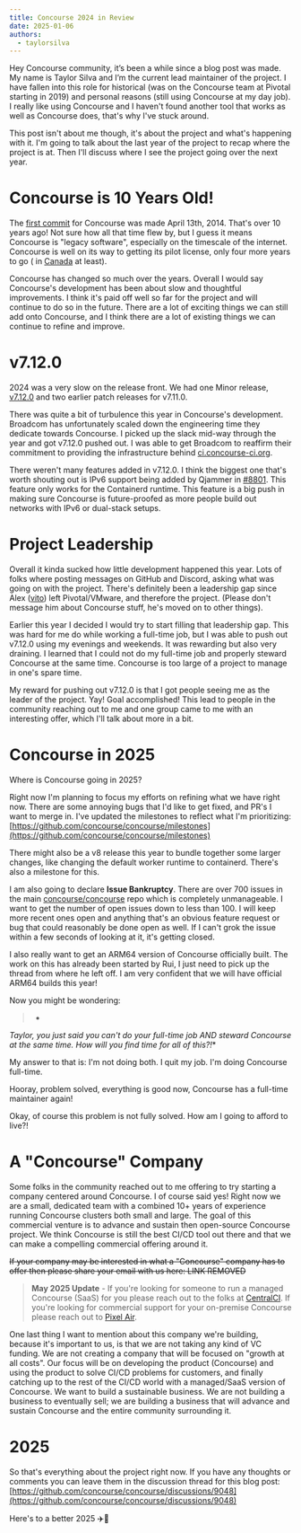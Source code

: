```yaml
---
title: Concourse 2024 in Review
date: 2025-01-06
authors:
  - taylorsilva
---
```


Hey Concourse community, it’s been a while since a blog post was made. My name is Taylor Silva and I’m the current lead
maintainer of the project. I have fallen into this role for historical (was on the Concourse team at Pivotal starting in
2019) and personal reasons (still using Concourse at my day job). I really like using Concourse and I haven't found
another tool that works as well as Concourse does, that's why I've stuck around.

<!-- more -->

This post isn't about me though, it's about the project and what's happening with it. I'm going to talk about the last
year of the project to recap where the project is at. Then I'll discuss where I see the project going over the next
year.

# Concourse is 10 Years Old!

The [first commit](https://github.com/concourse/concourse/commit/e3cb2182bb1523718f65714d0c20e176572726a9#diff-c693279643b8cd5d248172d9c22cb7cf4ed163a3c98c8a3f69c2717edd3eacb7)
for Concourse was made April 13th, 2014. That's over 10 years ago! Not sure how all that time flew by, but I guess it
means Concourse is "legacy software", especially on the timescale of the internet. Concourse is well on its way to
getting its pilot license, only four more years to go (
in [Canada](https://tc.canada.ca/en/aviation/licensing-pilots-personnel/flight-crew-licences-permits-ratings/general-information-pilot-licences-permits)
at least).

Concourse has changed so much over the years. Overall I would say Concourse's development has been about slow and
thoughtful improvements. I think it's paid off well so far for the project and will continue to do so in the future.
There are a lot of exciting things we can still add onto Concourse, and I think there are a lot of existing things we
can continue to refine and improve.

# v7.12.0

2024 was a very slow on the release front. We had one Minor
release, [v7.12.0](https://github.com/concourse/concourse/releases/tag/v7.12.0) and two earlier patch releases for
v7.11.0.

There was quite a bit of turbulence this year in Concourse's development. Broadcom has unfortunately scaled down the
engineering time they dedicate towards Concourse. I picked up the slack mid-way through the year and got v7.12.0 pushed
out. I was able to get Broadcom to reaffirm their commitment to providing the infrastructure
behind [ci.concourse-ci.org](https://ci.concourse-ci.org/).

There weren't many features added in v7.12.0. I think the biggest one that's worth shouting out is IPv6 support being
added by Qjammer in [#8801](https://github.com/concourse/concourse/pull/8801). This feature only works for the
Containerd runtime. This feature is a big push in making sure Concourse is future-proofed as more people build out
networks with IPv6 or dual-stack setups.

# Project Leadership

Overall it kinda sucked how little development happened this year. Lots of folks where posting messages on GitHub and
Discord, asking what was going on with the project. There's definitely been a leadership gap since
Alex ([vito](https://github.com/vito/)) left Pivotal/VMware, and therefore the project. (Please don't message him about
Concourse stuff, he's moved on to other things).

Earlier this year I decided I would try to start filling that leadership gap. This was hard for me do while working a
full-time job, but I was able to push out v7.12.0 using my evenings and weekends. It was rewarding but also very
draining. I learned that I could not do my full-time job and properly steward Concourse at the same time. Concourse is
too large of a project to manage in one's spare time.

My reward for pushing out v7.12.0 is that I got people seeing me as the leader of the project. Yay! Goal accomplished!
This lead to people in the community reaching out to me and one group came to me with an interesting offer, which I'll
talk about more in a bit.

# Concourse in 2025

Where is Concourse going in 2025?

Right now I'm planning to focus my efforts on refining what we have right now. There are some annoying bugs that I'd
like to get fixed, and PR's I want to merge in. I've updated the milestones to reflect what I'm
prioritizing: [https://github.com/concourse/concourse/milestones](https://github.com/concourse/concourse/milestones)

There might also be a v8 release this year to bundle together some larger changes, like changing the default worker
runtime to containerd. There's also a milestone for this.

I am also going to declare **Issue Bankruptcy**. There are over 700 issues in the
main [concourse/concourse](https://github.com/concourse/concourse/) repo which is completely unmanageable. I want to get
the number of open issues down to less than 100. I will keep more recent ones open and anything that's an obvious
feature request or bug that could reasonably be done open as well. If I can't grok the issue within a few seconds of
looking at it, it's getting closed.

I also really want to get an ARM64 version of Concourse officially built. The work on this has already been started by
Rui, I just need to pick up the thread from where he left off. I am very confident that we will have official ARM64
builds this year!

Now you might be wondering:

> *
*_Taylor, you just said you can't do your full-time job AND steward Concourse at the same time. How will you find time
for all of this?!_**

My answer to that is: I'm not doing both. I quit my job. I'm doing Concourse full-time.

Hooray, problem solved, everything is good now, Concourse has a full-time maintainer again!

Okay, of course this problem is not fully solved. How am I going to afford to live?!

# A "Concourse" Company

Some folks in the community reached out to me offering to try starting a company centered around Concourse. I of course
said yes! Right now we are a small, dedicated team with a combined 10+ years of experience running Concourse clusters
both small and large. The goal of this commercial venture is to advance and sustain then open-source Concourse project.
We think Concourse is still the best CI/CD tool out there and that we can make a compelling commercial offering around
it.

~~If your company may be interested in what a "Concourse" company has to offer then please share your email with us
here: LINK REMOVED~~

> **May 2025 Update** - If you're looking for someone to run a managed Concourse (SaaS) for you please reach out to the
> folks at [CentralCI](https://centralci.com/). If you're looking for commercial support for your on-premise Concourse
> please reach out to [Pixel Air](https://pixelair.io/).

One last thing I want to mention about this company we're building, because it's important to us, is that we are not
taking any kind of VC funding. We are not creating a company that will be focused on "growth at all costs". Our focus
will be on developing the product (Concourse) and using the product to solve CI/CD problems for customers, and finally
catching up to the rest of the CI/CD world with a managed/SaaS version of Concourse. We want to build a sustainable
business. We are not building a business to eventually sell; we are building a business that will advance and sustain
Concourse and the entire community surrounding it.

# 2025

So that's everything about the project right now. If you have any thoughts or comments you can leave them in the
discussion thread for this blog
post: [https://github.com/concourse/concourse/discussions/9048](https://github.com/concourse/concourse/discussions/9048)

Here's to a better 2025 ✈️🥂

